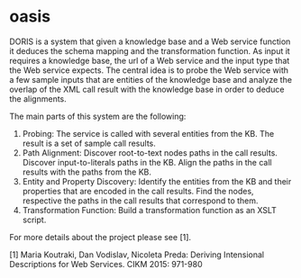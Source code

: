# oasis
DORIS is a system that given a knowledge base and a Web service function it deduces the schema mapping and the transformation function.
As input it requires a knowledge base, the url of a Web service and the input type that the Web service expects. 
The central idea is to probe the Web service with a few sample inputs that are entities of the knowledge base and analyze the overlap of the XML call result with the knowledge base in order to deduce the alignments. 

The main parts of this system are the following:

1. Probing: The service is called with several entities from the KB. The result is a set of sample call results. 
2. Path Alignment: Discover root-to-text nodes paths in the call results. Discover input-to-literals paths in the KB. Align the paths in the call results with the paths from the KB. 
3. Entity and Property Discovery: Identify the entities from the KB and their properties that are encoded in the call results. Find the nodes, respective the paths in the call results that correspond to them. 
4. Transformation Function: Build a transformation function as an XSLT script. 

For more details about the project please see [1].

[1] Maria Koutraki, Dan Vodislav, Nicoleta Preda: Deriving Intensional Descriptions for Web Services. CIKM 2015: 971-980
